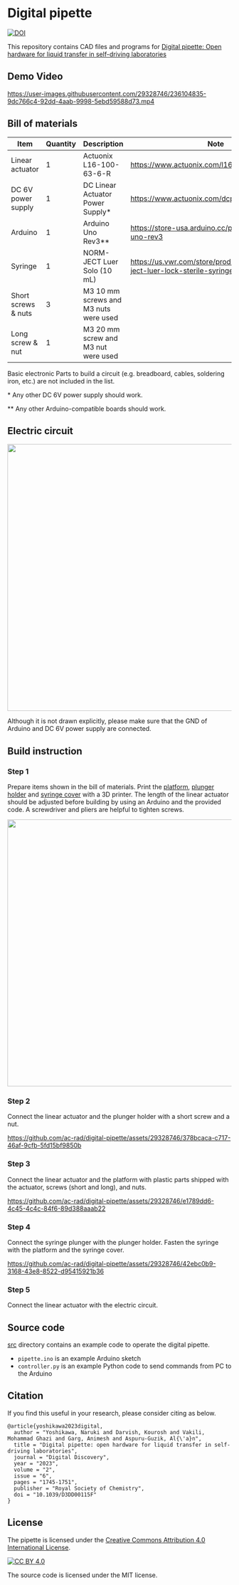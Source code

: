 # Digital pipette
[![DOI](https://zenodo.org/badge/598303344.svg)](https://zenodo.org/badge/latestdoi/598303344)

This repository contains CAD files and programs for [Digital pipette: Open hardware for liquid transfer in self-driving laboratories](https://doi.org/10.1039/D3DD00115F)

## Demo Video
https://user-images.githubusercontent.com/29328746/236104835-9dc766c4-92dd-4aab-9998-5ebd59588d73.mp4

## Bill of materials
| Item | Quantity | Description | Note |
| --- | --- | --- | --- |
| Linear actuator | 1 | Actuonix L16-100-63-6-R | https://www.actuonix.com/l16-100-63-6-r |
| DC 6V power supply | 1 | DC Linear Actuator Power Supply* | https://www.actuonix.com/dcpowersupply |
| Arduino | 1 | Arduino Uno Rev3** | https://store-usa.arduino.cc/products/arduino-uno-rev3 |
| Syringe | 1 | NORM-JECT Luer Solo (10 mL) | https://us.vwr.com/store/product/4646293/norm-ject-luer-lock-sterile-syringes-air-tite-products |
| Short screws & nuts | 3  | M3 10 mm screws and M3 nuts were used | |
| Long screw & nut | 1 | M3 20 mm screw and M3 nut were used | |

Basic electronic Parts to build a circuit (e.g. breadboard, cables, soldering iron, etc.) are not included in the list.

\* Any other DC 6V power supply should work.

** Any other Arduino-compatible boards should work.

## Electric circuit
<img src="https://github.com/ac-rad/digital-pipette/assets/29328746/d050fe97-b7cc-464c-8c88-2bb7522dbcb9" width="600">

Although it is not drawn explicitly, please make sure that the GND of Arduino and DC 6V power supply are connected.

## Build instruction
### Step 1
Prepare items shown in the bill of materials. Print the [platform](https://github.com/ac-rad/digital-pipette/blob/main/design/stl/platform.stl), [plunger holder](https://github.com/ac-rad/digital-pipette/blob/main/design/stl/holder.stl) and [syringe cover](https://github.com/ac-rad/digital-pipette/blob/main/design/stl/cover.stl) with a 3D printer. The length of the linear actuator should be adjusted before building by using an Arduino and the provided code. A screwdriver and pliers are helpful to tighten screws.

<img src="https://github.com/ac-rad/digital-pipette/assets/29328746/65dbc788-4889-4268-b346-5a5cf6f65cf1" width="600">

### Step 2
Connect the linear actuator and the plunger holder with a short screw and a nut.

https://github.com/ac-rad/digital-pipette/assets/29328746/378bcaca-c717-46af-9cfb-5fd15bf9850b

### Step 3
Connect the linear actuator and the platform with plastic parts shipped with the actuator, screws (short and long), and nuts.

https://github.com/ac-rad/digital-pipette/assets/29328746/e1789dd6-4c45-4c4c-84f6-89d388aaab22

### Step 4
Connect the syringe plunger with the plunger holder. Fasten the syringe with the platform and the syringe cover.

https://github.com/ac-rad/digital-pipette/assets/29328746/42ebc0b9-3168-43e8-8522-d95415921b36

### Step 5
Connect the linear actuator with the electric circuit.

## Source code
[src](https://github.com/ac-rad/digital-pipette/tree/main/src) directory contains an example code to operate the digital pipette.
- `pipette.ino` is an example Arduino sketch
- `controller.py` is an example Python code to send commands from PC to the Arduino

## Citation
If you find this useful in your research, please consider citing as below.

```
@article{yoshikawa2023digital,
  author = "Yoshikawa, Naruki and Darvish, Kourosh and Vakili, Mohammad Ghazi and Garg, Animesh and Aspuru-Guzik, Al{\'a}n",
  title = "Digital pipette: open hardware for liquid transfer in self-driving laboratories",
  journal = "Digital Discovery",
  year = "2023",
  volume = "2",
  issue = "6",
  pages = "1745-1751",
  publisher = "Royal Society of Chemistry",
  doi = "10.1039/D3DD00115F"
}
```

## License
The pipette is licensed under the [Creative Commons Attribution 4.0 International License][cc-by].

[![CC BY 4.0][cc-by-image]][cc-by]

[cc-by]: http://creativecommons.org/licenses/by/4.0/
[cc-by-image]: https://i.creativecommons.org/l/by/4.0/88x31.png

The source code is licensed under the MIT license.
